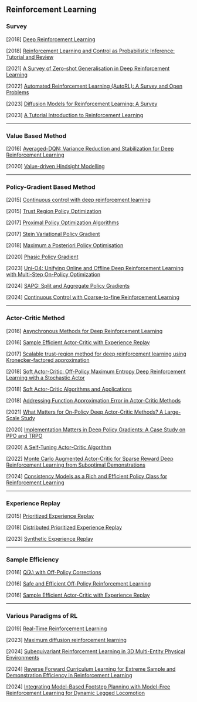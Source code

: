 ## Reinforcement Learning

### Survey

[2018] [Deep Reinforcement Learning](https://arxiv.org/abs/1810.06339)

[2018] [Reinforcement Learning and Control as Probabilistic Inference: Tutorial and Review](https://arxiv.org/abs/1805.00909)

[2021] [A Survey of Zero-shot Generalisation in Deep Reinforcement Learning](https://arxiv.org/abs/2111.09794)

[2022] [Automated Reinforcement Learning (AutoRL): A Survey and Open Problems](https://arxiv.org/abs/2201.03916)

[2023] [Diffusion Models for Reinforcement Learning: A Survey](https://arxiv.org/abs/2311.01223)

[2023] [A Tutorial Introduction to Reinforcement Learning](https://arxiv.org/abs/2304.00803)

---

### Value Based Method

[2016] [Averaged-DQN: Variance Reduction and Stabilization for Deep Reinforcement Learning](https://arxiv.org/abs/1611.01929)

[2020] [Value-driven Hindsight Modelling](https://arxiv.org/abs/2002.08329)

---

### Policy-Gradient  Based Method

[2015] [Continuous control with deep reinforcement learning](https://arxiv.org/abs/1509.02971)

[2015] [Trust Region Policy Optimization](https://arxiv.org/abs/1502.05477)

[2017] [Proximal Policy Optimization Algorithms](https://arxiv.org/abs/1707.06347)

[2017] [Stein Variational Policy Gradient](https://arxiv.org/abs/1704.02399)

[2018] [Maximum a Posteriori Policy Optimisation](https://arxiv.org/abs/1806.06920)

[2020] [Phasic Policy Gradient](https://arxiv.org/abs/2009.04416)

[2023] [Uni-O4: Unifying Online and Offline Deep Reinforcement Learning with Multi-Step On-Policy Optimization](https://arxiv.org/abs/2311.03351)

[2024] [SAPG: Split and Aggregate Policy Gradients](https://arxiv.org/abs/2407.20230)

[2024] [Continuous Control with Coarse-to-fine Reinforcement Learning](https://arxiv.org/abs/2407.07787)

---

### Actor-Critic Method

[2016] [Asynchronous Methods for Deep Reinforcement Learning](https://arxiv.org/abs/1602.01783)

[2016] [Sample Efficient Actor-Critic with Experience Replay](https://arxiv.org/abs/1611.01224)

[2017] [Scalable trust-region method for deep reinforcement learning using Kronecker-factored approximation](https://arxiv.org/abs/1708.05144)

[2018] [Soft Actor-Critic: Off-Policy Maximum Entropy Deep Reinforcement Learning with a Stochastic Actor](https://arxiv.org/abs/1801.01290)

[2018] [Soft Actor-Critic Algorithms and Applications](https://arxiv.org/abs/1812.05905)

[2018] [Addressing Function Approximation Error in Actor-Critic Methods](https://arxiv.org/abs/1802.09477)

[2021] [What Matters for On-Policy Deep Actor-Critic Methods? A Large-Scale Study](https://openreview.net/pdf?id=nIAxjsniDzg)

[2020] [Implementation Matters in Deep Policy Gradients: A Case Study on PPO and TRPO](https://arxiv.org/abs/2005.12729)

[2020] [A Self-Tuning Actor-Critic Algorithm](https://arxiv.org/abs/2002.12928)

[2022] [Monte Carlo Augmented Actor-Critic for Sparse Reward Deep Reinforcement Learning from Suboptimal Demonstrations](https://arxiv.org/abs/2210.07432)

[2024] [Consistency Models as a Rich and Efficient Policy Class for Reinforcement Learning](https://arxiv.org/abs/2309.16984)

---

### Experience Replay

[2015] [Prioritized Experience Replay](https://arxiv.org/abs/1511.05952)

[2018] [Distributed Prioritized Experience Replay](https://arxiv.org/abs/1803.00933)

[2023] [Synthetic Experience Replay](https://arxiv.org/abs/2303.06614)

---

### Sample Efficiency

[2016] [Q(λ) with Off-Policy Corrections](https://arxiv.org/abs/1602.04951)

[2016] [Safe and Efficient Off-Policy Reinforcement Learning](https://arxiv.org/abs/1606.02647)

[2016] [Sample Efficient Actor-Critic with Experience Replay](https://arxiv.org/abs/1611.01224)

---

### Various Paradigms of RL

[2019] [Real-Time Reinforcement Learning](https://arxiv.org/abs/1911.04448)

[2023] [Maximum diffusion reinforcement learning](https://arxiv.org/abs/2309.15293)

[2024] [Subequivariant Reinforcement Learning in 3D Multi-Entity Physical Environments](https://arxiv.org/abs/2407.12505)

[2024] [Reverse Forward Curriculum Learning for Extreme Sample and Demonstration Efficiency in Reinforcement Learning](https://arxiv.org/abs/2405.03379)

[2024] [Integrating Model-Based Footstep Planning with Model-Free Reinforcement Learning for Dynamic Legged Locomotion](https://arxiv.org/abs/2408.02662v1)